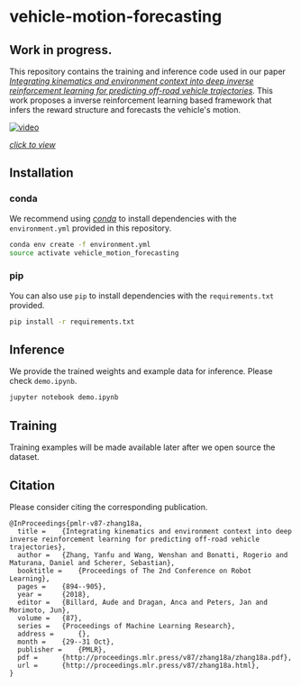 # vehicle-motion-forecasting
## Work in progress.

This repository contains the training and inference code used in our paper *[Integrating kinematics and environment context into deep inverse reinforcement learning for predicting off-road vehicle trajectories](https://arxiv.org/abs/1810.07225)*. This work proposes a inverse reinforcement learning based framework that infers the reward structure and forecasts the vehicle's motion.

[![video](https://img.youtube.com/vi/nuJjIdEEDBk/0.jpg)](https://www.youtube.com/watch?v=nuJjIdEEDBk)

*[click to view](https://www.youtube.com/watch?v=nuJjIdEEDBk)*

## Installation
### conda
We recommend using *[conda](https://conda.io/docs/)* to install dependencies with the `environment.yml` provided in this repository.
```bash
conda env create -f environment.yml
source activate vehicle_motion_forecasting
```

### pip
You can also use `pip` to install dependencies with the `requirements.txt` provided.
```bash
pip install -r requirements.txt
```

## Inference
We provide the trained weights and example data for inference. Please check `demo.ipynb`.
```bash
jupyter notebook demo.ipynb
```

## Training
Training examples will be made available later after we open source the dataset.

## Citation
Please consider citing the corresponding publication.
```
@InProceedings{pmlr-v87-zhang18a,
  title = 	 {Integrating kinematics and environment context into deep inverse reinforcement learning for predicting off-road vehicle trajectories},
  author = 	 {Zhang, Yanfu and Wang, Wenshan and Bonatti, Rogerio and Maturana, Daniel and Scherer, Sebastian},
  booktitle = 	 {Proceedings of The 2nd Conference on Robot Learning},
  pages = 	 {894--905},
  year = 	 {2018},
  editor = 	 {Billard, Aude and Dragan, Anca and Peters, Jan and Morimoto, Jun},
  volume = 	 {87},
  series = 	 {Proceedings of Machine Learning Research},
  address = 	 {},
  month = 	 {29--31 Oct},
  publisher = 	 {PMLR},
  pdf = 	 {http://proceedings.mlr.press/v87/zhang18a/zhang18a.pdf},
  url = 	 {http://proceedings.mlr.press/v87/zhang18a.html},
}
```








